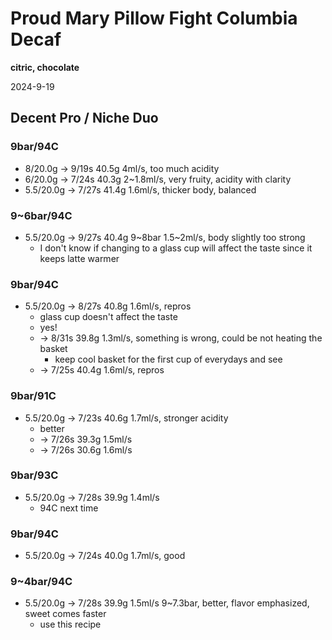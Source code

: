 # Proud Mary Pillow Fight Columbia Decaf

**citric, chocolate**

2024-9-19

## Decent Pro / Niche Duo

### 9bar/94C

- 8/20.0g -> 9/19s 40.5g 4ml/s, too much acidity
- 6/20.0g -> 7/24s 40.3g 2~1.8ml/s, very fruity, acidity with clarity
- 5.5/20.0g -> 7/27s 41.4g 1.6ml/s, thicker body, balanced

### 9~6bar/94C

- 5.5/20.0g -> 9/27s 40.4g 9\~8bar 1.5\~2ml/s, body slightly too strong
  - I don't know if changing to a glass cup will affect the taste since it keeps latte warmer

### 9bar/94C

- 5.5/20.0g -> 8/27s 40.8g 1.6ml/s, repros
  - glass cup doesn't affect the taste
  - yes!
  - -> 8/31s 39.8g 1.3ml/s, something is wrong, could be not heating the basket
    - keep cool basket for the first cup of everydays and see
  - -> 7/25s 40.4g 1.6ml/s, repros

### 9bar/91C

- 5.5/20.0g -> 7/23s 40.6g 1.7ml/s, stronger acidity
  - better
  - -> 7/26s 39.3g 1.5ml/s
  - -> 7/26s 30.6g 1.6ml/s

### 9bar/93C

- 5.5/20.0g -> 7/28s 39.9g 1.4ml/s
  - 94C next time

### 9bar/94C

- 5.5/20.0g -> 7/24s 40.0g 1.7ml/s, good

### 9~4bar/94C

- 5.5/20.0g -> 7/28s 39.9g 1.5ml/s 9\~7.3bar, better, flavor emphasized, sweet comes faster
  - use this recipe
